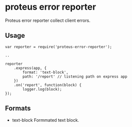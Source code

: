 proteus error reporter
=========

Proteus error reporter collect client errors.

## Usage

    var reporter = require('proteus-error-reporter');
    
    ..
    
    reporter
		.express(app, {
			format: 'text-block',
			path: '/report' // listening path on express app
		})
		.on('report', function(block) {
			logger.log(block);
    });

## Formats

- text-block Formmated text block.


